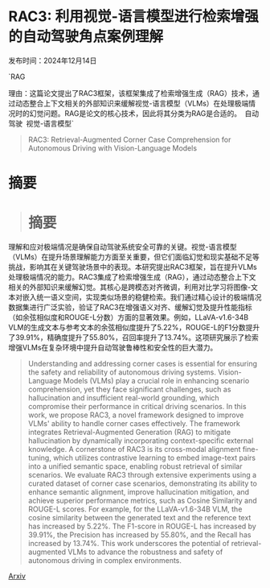 # RAC3: 利用视觉-语言模型进行检索增强的自动驾驶角点案例理解

发布时间：2024年12月14日

`RAG

理由：这篇论文提出了RAC3框架，该框架集成了检索增强生成（RAG）技术，通过动态整合上下文相关的外部知识来缓解视觉-语言模型（VLMs）在处理极端情况时的幻觉问题。RAG是论文的核心技术，因此将其分类为RAG是合适的。` `自动驾驶` `视觉-语言模型`

> RAC3: Retrieval-Augmented Corner Case Comprehension for Autonomous Driving with Vision-Language Models

# 摘要

> # 摘要
理解和应对极端情况是确保自动驾驶系统安全可靠的关键。视觉-语言模型（VLMs）在提升场景理解能力方面至关重要，但它们面临幻觉和现实基础不足等挑战，影响其在关键驾驶场景中的表现。本研究提出RAC3框架，旨在提升VLMs处理极端情况的能力。RAC3集成了检索增强生成（RAG），通过动态整合上下文相关的外部知识来缓解幻觉。其核心是跨模态对齐微调，利用对比学习将图像-文本对嵌入统一语义空间，实现类似场景的稳健检索。我们通过精心设计的极端情况数据集进行广泛实验，验证了RAC3在增强语义对齐、缓解幻觉及提升性能指标（如余弦相似度和ROUGE-L分数）方面的显著效果。例如，LLaVA-v1.6-34B VLM的生成文本与参考文本的余弦相似度提升了5.22%，ROUGE-L的F1分数提升了39.91%，精确度提升了55.80%，召回率提升了13.74%。这项研究展示了检索增强VLMs在复杂环境中提升自动驾驶鲁棒性和安全性的巨大潜力。

> Understanding and addressing corner cases is essential for ensuring the safety and reliability of autonomous driving systems. Vision-Language Models (VLMs) play a crucial role in enhancing scenario comprehension, yet they face significant challenges, such as hallucination and insufficient real-world grounding, which compromise their performance in critical driving scenarios. In this work, we propose RAC3, a novel framework designed to improve VLMs' ability to handle corner cases effectively. The framework integrates Retrieval-Augmented Generation (RAG) to mitigate hallucination by dynamically incorporating context-specific external knowledge. A cornerstone of RAC3 is its cross-modal alignment fine-tuning, which utilizes contrastive learning to embed image-text pairs into a unified semantic space, enabling robust retrieval of similar scenarios. We evaluate RAC3 through extensive experiments using a curated dataset of corner case scenarios, demonstrating its ability to enhance semantic alignment, improve hallucination mitigation, and achieve superior performance metrics, such as Cosine Similarity and ROUGE-L scores. For example, for the LLaVA-v1.6-34B VLM, the cosine similarity between the generated text and the reference text has increased by 5.22\%. The F1-score in ROUGE-L has increased by 39.91\%, the Precision has increased by 55.80\%, and the Recall has increased by 13.74\%. This work underscores the potential of retrieval-augmented VLMs to advance the robustness and safety of autonomous driving in complex environments.

[Arxiv](https://arxiv.org/abs/2412.11050)